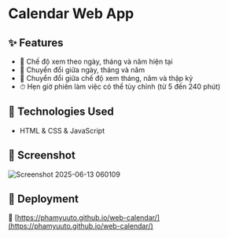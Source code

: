 # Calendar Web App

## ✨ Features

- 📅 Chế độ xem theo ngày, tháng và năm hiện tại
- 🔁 Chuyển đổi giữa ngày, tháng và năm
- 🧭 Chuyển đổi giữa chế độ xem tháng, năm và thập kỷ
- ⏱ Hẹn giờ phiên làm việc có thể tùy chỉnh (từ 5 đến 240 phút)

## 🔧 Technologies Used

- HTML & CSS & JavaScript

## 📸 Screenshot

![Screenshot 2025-06-13 060109](https://github.com/user-attachments/assets/e4d35830-856a-496e-970e-9a02b9225648)

## 🚀 Deployment

🔗 [https://phamyuuto.github.io/web-calendar/](https://phamyuuto.github.io/web-calendar/)
